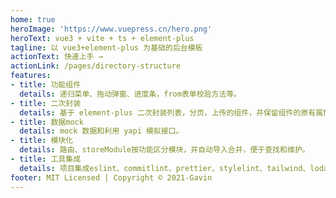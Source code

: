 ```yaml
---
home: true
heroImage: 'https://www.vuepress.cn/hero.png'
heroText: vue3 + vite + ts + element-plus
tagline: 以 vue3+element-plus 为基础的后台模板
actionText: 快速上手 →
actionLink: /pages/directory-structure
features:
- title: 功能组件
  details: 递归菜单、拖动弹窗、进度条，from表单校验方法等。
- title: 二次封装
  details: 基于 element-plus 二次封装列表，分页，上传的组件，并保留组件的原有属性和方法。
- title: 数据mock
  details: mock 数据和利用 yapi 模拟接口。
- title: 模块化
  details: 路由、storeModule按功能区分模块，并自动导入合并，便于查找和维护。
- title: 工具集成
  details: 项目集成eslint、commitlint、prettier、stylelint、tailwind、lodash-es、dayjs等工具，提成开发效率。
footer: MIT Licensed | Copyright © 2021-Gavin
---
```

